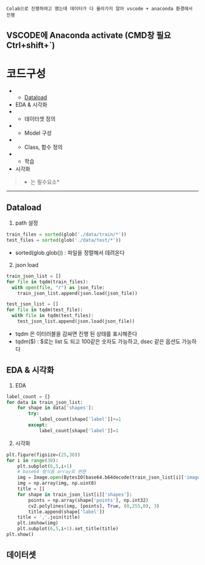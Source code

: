 ```
Colab으로 진행하여고 했는데 데이터가 다 올라가지 않아 vscode + anaconda 환경에서 진행
```

## VSCODE에 Anaconda activate (CMD창 필요 Ctrl+shift+`)

# 코드구성
- * [Dataload](#dataload)
- EDA & 시각화
- * 데이터셋 정의
- * Model 구성
- * Class, 함수 정의
- * 학습
- 시각화

> * 는 필수요소*
------

## Dataload
1. path 설정
```python
train_files = sorted(glob('./data/train/*')) 
test_files = sorted(glob('./data/test/*'))
```
- sorted(glob.glob()) : 파일을 정렬해서 데려온다
2. json load
```python
train_json_list = []
for file in tqdm(train_files):
  with open(file, "r") as json_file:
    train_json_list.append(json.load(json_file))

test_json_list = []
for file in tqdm(test_file):
  with file in tqdm(test_files):
    test_json_list.append(json.load(json_file))
```
- tqdm 은 이터러블을 감싸면 진행 된 상태를 표시해준다
- tqdm($) : $로는 list 도 되고 100같은 숫자도 가능하고, dsec 같은 옵션도 가능하다 


##  EDA & 시각화
1. EDA
```python
label_count = {}
for data in train_json_list:
    for shape in data['shapes']:
        try:
            label_count[shape['label']]+=1
        except:
            label_count[shape['label']]=1
```

2. 시각화
```python
plt.figure(figsize=(25,30))
for i in range(30):
    plt.subplot(6,5,i+1)
    # base64 형식을 array로 변환
    img = Image.open(BytesIO(base64.b64decode(train_json_list[i]['imageData'])))
    img = np.array(img, np.uint8)
    title = []
    for shape in train_json_list[i]['shapes']:
        points = np.array(shape['points'], np.int32)
        cv2.polylines(img, [points], True, (0,255,0), 3)
        title.append(shape['label'])
    title = ','.join(title)
    plt.imshow(img)
    plt.subplot(6,5,i+1).set_title(title)
plt.show()
```

## 데이터셋

